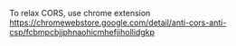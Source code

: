 To relax CORS, use chrome extension https://chromewebstore.google.com/detail/anti-cors-anti-csp/fcbmpcbjjphnaohicmhefjihollidgkp
